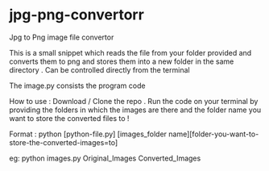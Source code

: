 # jpg-png-convertorr
Jpg to Png image file convertor

This is a small snippet which reads the file from your folder provided and converts them to png and stores them into a new folder in the same directory  .
Can be controlled directly from the terminal 

The image.py consists the program code

How to use :
Download / Clone the repo . 
Run the code on your terminal by providing the folders in which the images are there and the folder name you want to store the converted files to !

Format :
python [python-file.py] [images_folder name][folder-you-want-to-store-the-converted-images=to]

eg:
python images.py Original_Images Converted_Images
